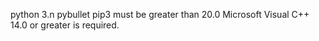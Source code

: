 python 3.n
pybullet 
pip3 must be greater than 20.0
Microsoft Visual C++ 14.0 or greater is required.

